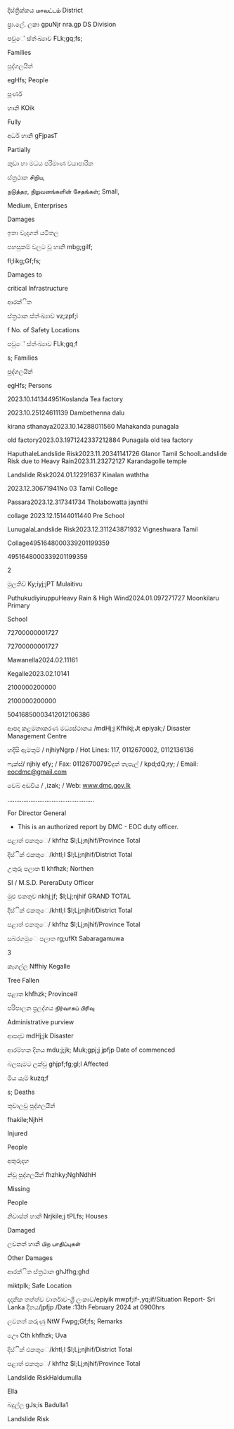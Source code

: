 දිස්ත්‍රික්කය மாவட்டம் District

ප්‍රා.ලේ. ලකා gpuNjr nra.gp DS Division

පවුේ ස්ත්‍ංඛ්‍යාව FLk;gq;fs;

Families

පුද්ගලයින්

egHfs; People

පූර්ණ

හානි KOik

Fully

අර්ධ හානි gFjpasT

Partially

කුඩා හා මධය පරිමාණ වයාපාරික

ස්ත්‍රථාන சிறிய,

நடுத்தர, நிறுவனங்களின் சேதங்கள்; Small,

Medium, Enterprises

Damages

ඉතා වැදගත් යටිතල

පහසුකම් වලට වූ හානි mbg;gilf;

fl;likg;Gf;fs;

Damages to

critical Infrastructure

ආරක්ිත

ස්ත්‍රථාන ස්ත්‍ංඛ්‍යාව vz;zpf;i

f No. of Safety Locations

පවුේ ස්ත්‍ංඛ්‍යාව FLk;gq;f

s; Families

පුද්ගලයින්

egHfs; Persons

2023.10.141344951Koslanda Tea factory

2023.10.25124611139 Dambethenna dalu

kirana sthanaya2023.10.14288011560 Mahakanda punagala

old factory2023.03.1971242337212884 Punagala old tea factory

HaputhaleLandslide Risk2023.11.20341141726 Glanor Tamil SchoolLandslide Risk due to Heavy Rain2023.11.23272127 Karandagolle temple

Landslide Risk2024.01.12291637 Kinalan waththa

2023.12.30671941No 03 Tamil College

Passara2023.12.317341734 Tholabowatta jaynthi

collage 2023.12.15144011440 Pre School

LunugalaLandslide Risk2023.12.311243871932 Vigneshwara Tamil

Collage4951648000339201199359

4951648000339201199359

2

මුලතිව් Ky;iyj;jPT Mulaitivu

PuthukudiyiruppuHeavy Rain & High Wind2024.01.097271727 Moonkilaru Primary

School

72700000001727

72700000001727

Mawanella2024.02.11161

Kegalle2023.02.10141

2100000200000

2100000200000

50416850003412012106386

ආපදා කළමනාකරණ මධ්‍යස්ථානය /mdHj;j Kfhikj;Jt epiyak;/ Disaster Management Centre

හදිසි ඇමතුම් / njhiyNgrp / Hot Lines: 117, 0112670002, 0112136136

ෆැක්ස්/ njhiy efy; / Fax: 0112670079විදුත් තැපැල් / kpd;dQ;ry; / Email: eocdmc@gmail.com

වෙබ් අඩවිය / ,izak; / Web: www.dmc.gov.lk

…..............................................

For Director General

* This is an authorized report by DMC - EOC duty officer.

පළාත් ඵකතුෙ/ khfhz $l;Lj;njhif/Province Total

දිස්ික් එකතුෙ/khtl;l $l;Lj;njhif/District Total

උතුරු පලාත tl khfhzk; Northen

SI / M.S.D. PereraDuty Officer

මුළු එකතුව nkhj;jf; $l;Lj;njhif GRAND TOTAL

දිස්ික් එකතුෙ/khtl;l $l;Lj;njhif/District Total

පළාත් ඵකතුෙ/ khfhz $l;Lj;njhif/Province Total

සබරගමුෙ පලාත rg;ufKt Sabaragamuwa

3

කෑගල්ල Nffhiy Kegalle

Tree Fallen

පළාත khfhzk; Province#

පරිපාලන ප්‍රලද්ශය நிர்வாகப் பிரிவு

Administrative purview

ආපදාව mdHj;jk Disaster

ආරම්භක දිනය mdu;j;jk; Muk;gpj;j jpfjp Date of commenced

බලපෑමට ලක්වු ghjpf;fg;gl;l Affected

මිය යෑම් kuzq;f

s; Deaths

තුවාලවු පුද්ගලයින්

fhakile;NjhH

Injured

People

අතුරුදහ

න්වූ පුද්ගලයින් fhzhky;NghNdhH

Missing

People

නිවාස්ත්‍ හානි Nrjkile;j tPLfs; Houses

Damaged

ලවනත් හානි பிற பாதிப்புகள்

Other Damages

ආරක්ිත ස්ත්‍රථාන ghJfhg;ghd

miktplk; Safe Location

දදනික තත්ත්ව වාර්තාව-ශ්‍රී ලංකාව/epiyik mwpf;if-,yq;if/Situation Report- Sri Lanka දිනය/jpfjp /Date :13th February 2024 at 0900hrs

ලවනත් කරුණු NtW Fwpg;Gf;fs; Remarks

ඌෙ Cth khfhzk; Uva

දිස්ික් එකතුෙ/khtl;l $l;Lj;njhif/District Total

පළාත් ඵකතුෙ/ khfhz $l;Lj;njhif/Province Total

Landslide RiskHaldumulla

Ella

බදුල්ල gJs;is Badulla1

Landslide Risk